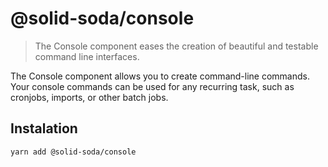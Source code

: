 # @solid-soda/console
> The Console component eases the creation of beautiful and testable command line interfaces.

The Console component allows you to create command-line commands. Your console commands can be used for any recurring task, such as cronjobs, imports, or other batch jobs.

## Instalation

`yarn add @solid-soda/console`
